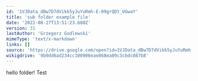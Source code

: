 ```yaml
---
id: '1VJData_dBw7D7dVikk5yJuYuRmh-E-09grQDt_UGwaY'
title: 'sub folder example file'
date: '2022-08-27T13:51:23.680Z'
version: 31
lastAuthor: 'Grzegorz Godlewski'
mimeType: 'text/x-markdown'
links: []
source: 'https://drive.google.com/open?id=1VJData_dBw7D7dVikk5yJuYuRmh-E-09grQDt_UGwaY'
wikigdrive: '9b0dd6ad234cc100906eae868ea09c3cbdc087b8'
---
```

hello folder!
Test

